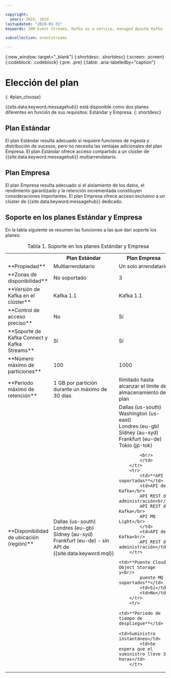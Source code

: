 ```yaml
---

copyright:
  years: 2015, 2019
lastupdated: "2019-01-31"
keywords: IBM Event Streams, Kafka as a service, managed Apache Kafka

subcollection: eventstreams

---
```


{:new_window: target="_blank"}
{:shortdesc: .shortdesc}
{:screen: .screen}
{:codeblock: .codeblock}
{:pre: .pre}
{:table: .aria-labeledby="caption"}

# Elección del plan 
{: #plan_choose}

{{site.data.keyword.messagehub}} está disponible como dos planes diferentes en función de sus requisitos: Estándar y Empresa.
{: shortdesc}

## Plan Estándar

El plan Estándar resulta adecuado si requiere funciones de ingesta y distribución de sucesos, pero no necesita las ventajas adicionales del plan Empresa. El plan Estándar ofrece acceso compartido a un clúster de {{site.data.keyword.messagehub}} multiarrendatario.

## Plan Empresa 

El plan Empresa resulta adecuado si el aislamiento de los datos, el rendimiento garantizado y la retención incrementada constituyen consideraciones importantes. El plan Empresa ofrece acceso exclusivo a un clúster de {{site.data.keyword.messagehub}} dedicado.

## Soporte en los planes Estándar y Empresa

En la tabla siguiente se resumen las funciones a las que dan soporte los planes:

<table>
    <caption>Tabla 1. Soporte en los planes Estándar y Empresa</caption>
      <tr>
	        <th></th>
		    <th>Plan Estándar</th>
		    <th>Plan Empresa</th>
        </tr>
		<tr>
			<td>**Propiedad**</td>
			<td>Multiarrendatario </td>
			<td>Un solo arrendatario</td>
		</tr>
        <tr>
			<td>**Zonas de disponibilidad**</td>
			<td>No soportado</td>
			<td>3</td>
		</tr>
	  		<tr>
			<td>**Versión de Kafka en el clúster**</td>
			<td>Kafka 1.1</td>
			<td>Kafka 1.1</td>
		</tr>
		<tr>
			<td>**Control de acceso preciso**</td>
			<td>No</td>
			<td>Sí</td>
		</tr>
		<tr>
			<td>**Soporte de Kafka Connect y Kafka Streams**</td>
			<td>Sí</td>
			<td>Sí</td>
		</tr>
		<tr>
			<td>**Número máximo de particiones**</td>
			<td>100</td>
			<td>1000</td>
		</tr>
		<tr>
			<td>**Periodo máximo de retención**</td>
			<td>1 GB por partición durante un máximo de 30 días </td>
			<td>Ilimitado hasta alcanzar el límite de almacenamiento del plan </td>
		</tr>
		<tr>
			<td>**Disponibilidad de ubicación (región)**</td>
			<td>Dallas (us-south)</br>
			Londres (eu-gb)</br>
			Sídney (au-syd)</br>
			Frankfurt (eu-de) - sin API de {{site.data.keyword.mql}} </td>
			<td>Dallas (us-south)</br>
			Washington (us-east)<br/>
			Londres (eu-gb)<br/>
			Sídney (au-syd)</br>
			Frankfurt (eu-de)<br/>
			Tokio (jp-tok)<br/>

			<br/>
			</td>
		</tr>
		<tr>
     	    <td>**API soportadas**</td>
			<td>API de Kafka</br>
			API REST de administración<br/>
			API REST de Kafka</br>
			API MQ Light</br>
		    </td>
			<td>API de Kafka<br/>
			API REST de administración</td>
		</tr>
			<td>**Puente Cloud Object Storage y<br/>
			puente MQ soportados**</td>
			<td>Sí</td>
			<td>No</td>
		</tr>
		<tr>
			<td>**Periodo de tiempo de despliegue**</td>
			<td>Suministro instantáneo</td>
			<td>Se espera que el suministro lleve 3 horas</td>
		</tr>

</table>


<!--
## {{site.data.keyword.Bluemix_notm}} Public environment
{: notoc}

{{site.data.keyword.Bluemix_notm}} Public provides an
economical public cloud service where you pay for what you use and share infrastructure with
others.

In {{site.data.keyword.Bluemix_notm}} Public, the cost of
{{site.data.keyword.messagehub}} is determined by two factors: the
number of partitions that you use and the number of messages that you send and receive. There is no
charge for message data while it is retained on the topics, but the data that each partition retains
is capped at 1 GB.

For more information, see [{{site.data.keyword.Bluemix_notm}} Public ![External link icon](../../icons/launch-glyph.svg "External link icon")](https://www.ibm.com/cloud-computing/bluemix/public){:new_window}.
-->

